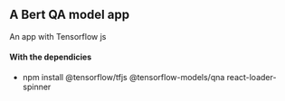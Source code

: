 ## A Bert QA model app

An app with Tensorflow js

#### With the dependicies

- npm install @tensorflow/tfjs @tensorflow-models/qna react-loader-spinner
